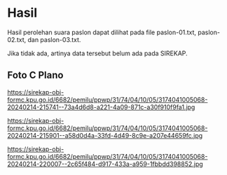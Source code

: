 # Hasil

Hasil perolehan suara paslon dapat dilihat pada file paslon-01.txt, paslon-02.txt, dan paslon-03.txt.

Jika tidak ada, artinya data tersebut belum ada pada SIREKAP.

## Foto C Plano

https://sirekap-obj-formc.kpu.go.id/6682/pemilu/ppwp/31/74/04/10/05/3174041005068-20240214-215741--73a4d6d8-a221-4a09-871c-a30f910f9fa1.jpg

https://sirekap-obj-formc.kpu.go.id/6682/pemilu/ppwp/31/74/04/10/05/3174041005068-20240214-215901--a58d0d4a-33fd-4d49-8c9e-a207e44659fc.jpg

https://sirekap-obj-formc.kpu.go.id/6682/pemilu/ppwp/31/74/04/10/05/3174041005068-20240214-220007--2c65f484-d917-433a-a959-1fbbdd398852.jpg
